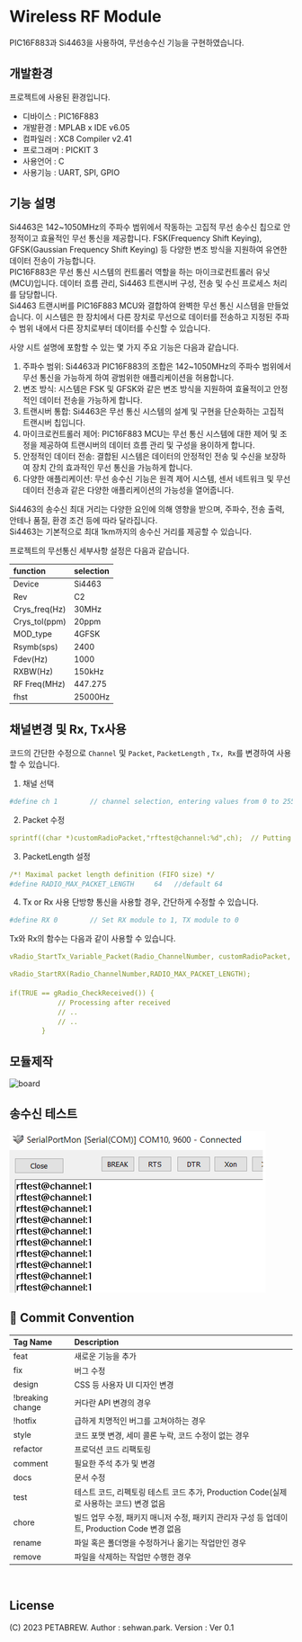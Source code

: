 # Wireless RF Module
PIC16F883과 Si4463을 사용하여, 무선송수신 기능을 구현하였습니다.

## 개발환경

프로젝트에 사용된 환경입니다.
- 디바이스 : PIC16F883
- 개발환경 : MPLAB x IDE v6.05
- 컴파일러 : XC8 Compiler v2.41
- 프로그래머 : PICKIT 3
- 사용언어 : C
- 사용기능 : UART, SPI, GPIO


## 기능 설명

Si4463은 142~1050MHz의 주파수 범위에서 작동하는 고집적 무선 송수신 칩으로 안정적이고 효율적인 무선 통신을 제공합니다. FSK(Frequency Shift Keying), GFSK(Gaussian Frequency Shift Keying) 등 다양한 변조 방식을 지원하여 유연한 데이터 전송이 가능합니다.<br>
PIC16F883은 무선 통신 시스템의 컨트롤러 역할을 하는 마이크로컨트롤러 유닛(MCU)입니다. 데이터 흐름 관리, Si4463 트랜시버 구성, 전송 및 수신 프로세스 처리를 담당합니다.<br>
Si4463 트랜시버를 PIC16F883 MCU와 결합하여 완벽한 무선 통신 시스템을 만들었습니다. 이 시스템은 한 장치에서 다른 장치로 무선으로 데이터를 전송하고 지정된 주파수 범위 내에서 다른 장치로부터 데이터를 수신할 수 있습니다.<br>

사양 시트 설명에 포함할 수 있는 몇 가지 주요 기능은 다음과 같습니다.
1. 주파수 범위: Si4463과 PIC16F883의 조합은 142~1050MHz의 주파수 범위에서 무선 통신을 가능하게 하여 광범위한 애플리케이션을 허용합니다.<br>
2. 변조 방식: 시스템은 FSK 및 GFSK와 같은 변조 방식을 지원하여 효율적이고 안정적인 데이터 전송을 가능하게 합니다.<br>
3. 트랜시버 통합: Si4463은 무선 통신 시스템의 설계 및 구현을 단순화하는 고집적 트랜시버 칩입니다.<br>
4. 마이크로컨트롤러 제어: PIC16F883 MCU는 무선 통신 시스템에 대한 제어 및 조정을 제공하여 트랜시버의 데이터 흐름 관리 및 구성을 용이하게 합니다.<br>
5. 안정적인 데이터 전송: 결합된 시스템은 데이터의 안정적인 전송 및 수신을 보장하여 장치 간의 효과적인 무선 통신을 가능하게 합니다.<br>
6. 다양한 애플리케이션: 무선 송수신 기능은 원격 제어 시스템, 센서 네트워크 및 무선 데이터 전송과 같은 다양한 애플리케이션의 가능성을 열어줍니다.<br>

Si4463의 송수신 최대 거리는 다양한 요인에 의해 영향을 받으며, 주파수, 전송 출력, 안테나 품질, 환경 조건 등에 따라 달라집니다.<br>
Si4463는 기본적으로 최대 1km까지의 송수신 거리를 제공할 수 있습니다.<br>

프로젝트의 무선통신 세부사항 설정은 다음과 같습니다.

**function**|**selection**
:---|:---
Device|Si4463
Rev|C2
Crys_freq(Hz)|30MHz
Crys_tol(ppm)|20ppm
MOD_type|4GFSK
Rsymb(sps)|2400
Fdev(Hz)|1000
RXBW(Hz)|150kHz
RF Freq(MHz)|447.275
fhst|25000Hz


## 채널변경 및 Rx, Tx사용

코드의 간단한 수정으로 `Channel` 및 `Packet`, `PacketLength` , `Tx, Rx`를 변경하여 사용할 수 있습니다.

1. 채널 선택

```yaml
#define ch 1        // channel selection, entering values from 0 to 255 *(channel 256 = channel 0)
```

2. Packet 수정

```yaml
sprintf((char *)customRadioPacket,"rftest@channel:%d",ch);  // Putting Data to Send in Packets
```

3. PacketLength 설정

```yaml
/*! Maximal packet length definition (FIFO size) */ 
#define RADIO_MAX_PACKET_LENGTH     64   //default 64
```

4. Tx or Rx 사용
단방향 통신을 사용할 경우, 간단하게 수정할 수 있습니다.
```yaml
#define RX 0        // Set RX module to 1, TX module to 0
```
Tx와 Rx의 함수는 다음과 같이 사용할 수 있습니다.
```yaml
vRadio_StartTx_Variable_Packet(Radio_ChannelNumber, customRadioPacket, RADIO_MAX_PACKET_LENGTH);    // Send stored packets
```

```yaml
vRadio_StartRX(Radio_ChannelNumber,RADIO_MAX_PACKET_LENGTH);

if(TRUE == gRadio_CheckReceived()) {
            // Processing after received
            // ..
            // ..
        }
```

## 모듈제작

![board](/board.png)

## 송수신 테스트

![result](/result.png)

## 🔐 Commit Convention
**Tag Name**|**Description**
:---|:---
feat|새로운 기능을 추가
fix|버그 수정
design|CSS 등 사용자 UI 디자인 변경
!breaking change|커다란 API 변경의 경우
!hotfix|급하게 치명적인 버그를 고쳐야하는 경우
style|코드 포맷 변경, 세미 콜론 누락, 코드 수정이 없는 경우
refactor|프로덕션 코드 리팩토링
comment|필요한 주석 추가 및 변경
docs|문서 수정
test|테스트 코드, 리펙토링 테스트 코드 추가, Production Code(실제로 사용하는 코드) 변경 없음
chore|빌드 업무 수정, 패키지 매니저 수정, 패키지 관리자 구성 등 업데이트, Production Code 변경 없음
rename|파일 혹은 폴더명을 수정하거나 옮기는 작업만인 경우
remove|파일을 삭제하는 작업만 수행한 경우

<br/>

## License
(C) 2023 PETABREW. Author : sehwan.park. Version : Ver 0.1
